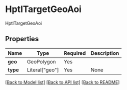 # HptlTargetGeoAoi

HptlTargetGeoAoi

## Properties
| Name | Type | Required | Description |
| ------------ | ------------- | ------------- | ------------- |
**geo** | GeoPolygon | Yes |  |
**type** | Literal["geo"] | Yes | None |


[[Back to Model list]](../../../../README.md#models-v1-link) [[Back to API list]](../../../../README.md#apis-v1-link) [[Back to README]](../../../../README.md)
